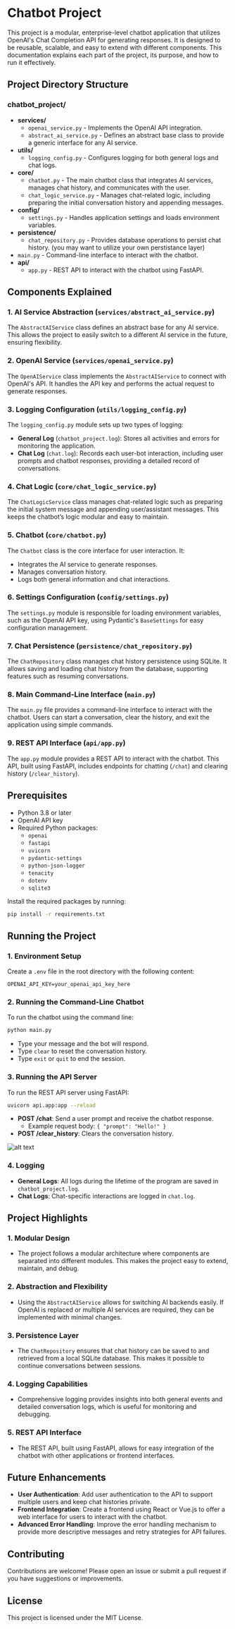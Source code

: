 # Chatbot Project

This project is a modular, enterprise-level chatbot application that utilizes OpenAI's Chat Completion API for generating responses. It is designed to be reusable, scalable, and easy to extend with different components. This documentation explains each part of the project, its purpose, and how to run it effectively.

## Project Directory Structure

### chatbot_project/
- **services/**
  - `openai_service.py` - Implements the OpenAI API integration.
  - `abstract_ai_service.py` - Defines an abstract base class to provide a generic interface for any AI service.
- **utils/**
  - `logging_config.py` - Configures logging for both general logs and chat logs.
- **core/**
  - `chatbot.py` - The main chatbot class that integrates AI services, manages chat history, and communicates with the user.
  - `chat_logic_service.py` - Manages chat-related logic, including preparing the initial conversation history and appending messages.
- **config/**
  - `settings.py` - Handles application settings and loads environment variables.
- **persistence/**
  - `chat_repository.py` - Provides database operations to persist chat history. (you may want to utilize your own perstistance layer)
- `main.py` - Command-line interface to interact with the chatbot.
- **api/**
  - `app.py` - REST API to interact with the chatbot using FastAPI.

## Components Explained

### 1. AI Service Abstraction (`services/abstract_ai_service.py`)
The `AbstractAIService` class defines an abstract base for any AI service. This allows the project to easily switch to a different AI service in the future, ensuring flexibility.

### 2. OpenAI Service (`services/openai_service.py`)
The `OpenAIService` class implements the `AbstractAIService` to connect with OpenAI's API. It handles the API key and performs the actual request to generate responses.

### 3. Logging Configuration (`utils/logging_config.py`)
The `logging_config.py` module sets up two types of logging:
- **General Log** (`chatbot_project.log`): Stores all activities and errors for monitoring the application.
- **Chat Log** (`chat.log`): Records each user-bot interaction, including user prompts and chatbot responses, providing a detailed record of conversations.

### 4. Chat Logic (`core/chat_logic_service.py`)
The `ChatLogicService` class manages chat-related logic such as preparing the initial system message and appending user/assistant messages. This keeps the chatbot’s logic modular and easy to maintain.

### 5. Chatbot (`core/chatbot.py`)
The `Chatbot` class is the core interface for user interaction. It:
- Integrates the AI service to generate responses.
- Manages conversation history.
- Logs both general information and chat interactions.

### 6. Settings Configuration (`config/settings.py`)
The `settings.py` module is responsible for loading environment variables, such as the OpenAI API key, using Pydantic's `BaseSettings` for easy configuration management.

### 7. Chat Persistence (`persistence/chat_repository.py`)
The `ChatRepository` class manages chat history persistence using SQLite. It allows saving and loading chat history from the database, supporting features such as resuming conversations.

### 8. Main Command-Line Interface (`main.py`)
The `main.py` file provides a command-line interface to interact with the chatbot. Users can start a conversation, clear the history, and exit the application using simple commands.

### 9. REST API Interface (`api/app.py`)
The `app.py` module provides a REST API to interact with the chatbot. This API, built using FastAPI, includes endpoints for chatting (`/chat`) and clearing history (`/clear_history`).

## Prerequisites
- Python 3.8 or later
- OpenAI API key
- Required Python packages:
  - `openai`
  - `fastapi`
  - `uvicorn`
  - `pydantic-settings`
  - `python-json-logger`
  - `tenacity`
  - `dotenv`
  - `sqlite3`

Install the required packages by running:

```sh
pip install -r requirements.txt
```

## Running the Project

### 1. Environment Setup
Create a `.env` file in the root directory with the following content:

```
OPENAI_API_KEY=your_openai_api_key_here
```

### 2. Running the Command-Line Chatbot
To run the chatbot using the command line:

```sh
python main.py
```
- Type your message and the bot will respond.
- Type `clear` to reset the conversation history.
- Type `exit` or `quit` to end the session.

### 3. Running the API Server
To run the REST API server using FastAPI:

```sh
uvicorn api.app:app --reload
```
- **POST /chat**: Send a user prompt and receive the chatbot response.
  - Example request body: `{ "prompt": "Hello!" }`
- **POST /clear_history**: Clears the conversation history.

![alt text](https://github.com/user-attachments/assets/71cb544c-65e0-4ae3-9e5f-44c8d4f0a2b2)

### 4. Logging
- **General Logs**: All logs during the lifetime of the program are saved in `chatbot_project.log`.
- **Chat Logs**: Chat-specific interactions are logged in `chat.log`.

## Project Highlights

### 1. Modular Design
- The project follows a modular architecture where components are separated into different modules. This makes the project easy to extend, maintain, and debug.

### 2. Abstraction and Flexibility
- Using the `AbstractAIService` allows for switching AI backends easily. If OpenAI is replaced or multiple AI services are required, they can be implemented with minimal changes.

### 3. Persistence Layer
- The `ChatRepository` ensures that chat history can be saved to and retrieved from a local SQLite database. This makes it possible to continue conversations between sessions.

### 4. Logging Capabilities
- Comprehensive logging provides insights into both general events and detailed conversation logs, which is useful for monitoring and debugging.

### 5. REST API Interface
- The REST API, built using FastAPI, allows for easy integration of the chatbot with other applications or frontend interfaces.

## Future Enhancements
- **User Authentication**: Add user authentication to the API to support multiple users and keep chat histories private.
- **Frontend Integration**: Create a frontend using React or Vue.js to offer a web interface for users to interact with the chatbot.
- **Advanced Error Handling**: Improve the error handling mechanism to provide more descriptive messages and retry strategies for API failures.

## Contributing
Contributions are welcome! Please open an issue or submit a pull request if you have suggestions or improvements.

## License
This project is licensed under the MIT License.